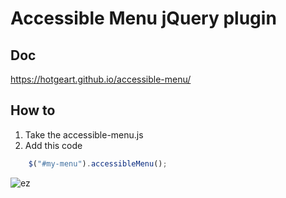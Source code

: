 # Accessible Menu jQuery plugin

## Doc

https://hotgeart.github.io/accessible-menu/

## How to

1. Take the accessible-menu.js
2. Add this code

```javascript
    $("#my-menu").accessibleMenu();
```

![ez](https://media.giphy.com/media/3o7btNa0RUYa5E7iiQ/giphy.gif)